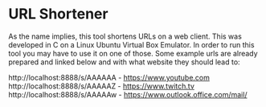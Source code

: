 # URL Shortener
As the name implies, this tool shortens URLs on a web client. This was developed in C on a Linux Ubuntu Virtual Box Emulator. In order to run this tool you may have to use it on one of those. Some example urls are
already prepared and linked below and with what website they should lead to:

http://localhost:8888/s/AAAAAA  -  https://www.youtube.com  
http://localhost:8888/s/AAAAAZ  -  https://www.twitch.tv  
http://localhost:8888/s/AAAAAw  -  https://www.outlook.office.com/mail/  
